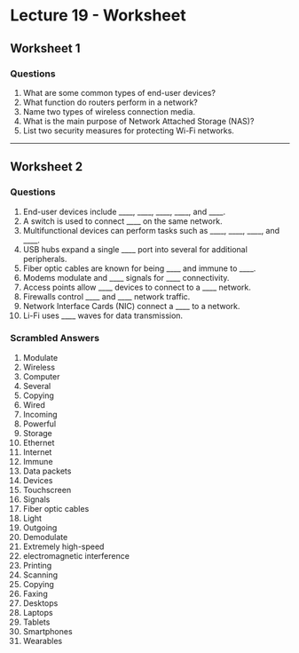 # Lecture 19 - Worksheet

## Worksheet 1

### Questions

1. What are some common types of end-user devices?
2. What function do routers perform in a network?
3. Name two types of wireless connection media.
4. What is the main purpose of Network Attached Storage (NAS)?
5. List two security measures for protecting Wi-Fi networks.

---

## Worksheet 2

### Questions

1. End-user devices include ____, ____, ____, ____, and ____.
2. A switch is used to connect ____ on the same network.
3. Multifunctional devices can perform tasks such as ____, ____, ____, and ____.
4. USB hubs expand a single ____ port into several for additional peripherals.
5. Fiber optic cables are known for being ____ and immune to ____.
6. Modems modulate and ____ signals for ____ connectivity.
7. Access points allow ____ devices to connect to a ____ network.
8. Firewalls control ____ and ____ network traffic.
9. Network Interface Cards (NIC) connect a ____ to a network.
10. Li-Fi uses ____ waves for data transmission.

### Scrambled Answers


1. Modulate
2. Wireless
3. Computer
4. Several
5. Copying
6. Wired
7. Incoming
8. Powerful
9. Storage
10. Ethernet
11. Internet
12. Immune
13. Data packets
14. Devices
15. Touchscreen
16. Signals
17. Fiber optic cables
18. Light
19. Outgoing
20. Demodulate
21. Extremely high-speed
22. electromagnetic interference
23. Printing
24. Scanning
25. Copying
26. Faxing
27. Desktops
28. Laptops
29. Tablets
30. Smartphones
31. Wearables

